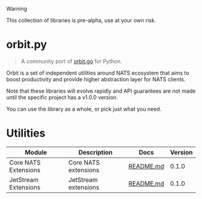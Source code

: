 > [!WARNING]
>
> This collection of libraries is pre-alpha, use at your own risk.

# orbit.py

> A community port of [orbit.go](https://github.com/synadia-io/orbit.go) for Python.

Orbit is a set of independent utilities around NATS ecosystem that aims to boost
productivity and provide higher abstraction layer for NATS clients.

Note that these libraries will evolve rapidly and API guarantees are not made
until the specific project has a v1.0.0 version.

You can use the library as a whole, or pick just what you need.

# Utilities

| Module               | Description          | Docs                                | Version |
| -------------------- | -------------------- | ----------------------------------- | ------- |
| Core NATS Extensions | Core NATS extensions | [README.md](natsext/README.md)      | 0.1.0   |
| JetStream Extensions | JetStream extensions | [README.md](jetstreamext/README.md) | 0.1.0   |
